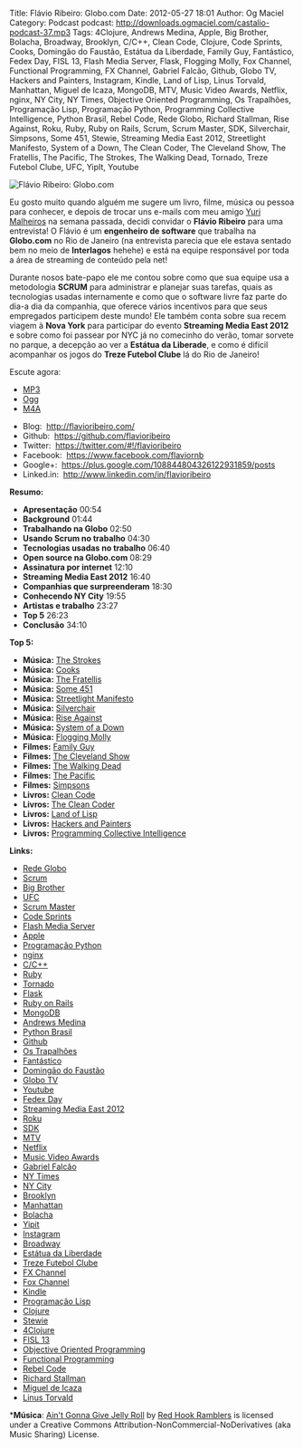 Title: Flávio Ribeiro: Globo.com
Date: 2012-05-27 18:01
Author: Og Maciel
Category: Podcast
podcast: http://downloads.ogmaciel.com/castalio-podcast-37.mp3
Tags: 4Clojure, Andrews Medina, Apple, Big Brother, Bolacha, Broadway, Brooklyn, C/C++, Clean Code, Clojure, Code Sprints, Cooks, Domingão do Faustão, Estátua da Liberdade, Family Guy, Fantástico, Fedex Day, FISL 13, Flash Media Server, Flask, Flogging Molly, Fox Channel, Functional Programming, FX Channel, Gabriel Falcão, Github, Globo TV, Hackers and Painters, Instagram, Kindle, Land of Lisp, Linus Torvald, Manhattan, Miguel de Icaza, MongoDB, MTV, Music Video Awards, Netflix, nginx, NY City, NY Times, Objective Oriented Programming, Os Trapalhões, Programação Lisp, Programação Python, Programming Collective Intelligence, Python Brasil, Rebel Code, Rede Globo, Richard Stallman, Rise Against, Roku, Ruby, Ruby on Rails, Scrum, Scrum Master, SDK, Silverchair, Simpsons, Some 451, Stewie, Streaming Media East 2012, Streetlight Manifesto, System of a Down, The Clean Coder, The Cleveland Show, The Fratellis, The Pacific, The Strokes, The Walking Dead, Tornado, Treze Futebol Clube, UFC, YipIt, Youtube

![Flávio Ribeiro: Globo.com]({filename}/images/flavioribeiro.png)

Eu gosto muito quando alguém me sugere um livro, filme, música ou pessoa
para conhecer, e depois de trocar uns e-mails com meu amigo [Yuri
Malheiros](http://www.castalio.info/yuri-malheiros-engenharia-de-software-e-inteligencia-artificial/ "http://www.castalio.info/yuri-malheiros-engenharia-de-software-e-inteligencia-artificial/")
na semana passada, decidi convidar o **Flávio Ribeiro** para uma
entrevista! O Flávio é um **engenheiro de software** que trabalha na
**Globo.com** no Rio de Janeiro (na entrevista parecia que ele estava
sentado bem no meio de **Interlagos** hehehe) e está na equipe
responsável por toda a área de streaming de conteúdo pela net!

Durante nosos bate-papo ele me contou sobre como que sua equipe usa a
metodologia **SCRUM** para administrar e planejar suas tarefas, quais as
tecnologias usadas internamente e como que o software livre faz parte do
dia-a dia da companhia, que oferece vários incentivos para que seus
empregados participem deste mundo! Ele também conta sobre sua recem
viagem à **Nova York** para participar do evento **Streaming Media East
2012** e sobre como foi passear por NYC já no comecinho do verão, tomar
sorvete no parque, a decepção ao ver a **Estátua da Liberade**, e como é
difícil acompanhar os jogos do **Treze Futebol Clube** lá do Rio de
Janeiro!

Escute agora:
* [MP3](http://downloads.ogmaciel.com/castalio-podcast-37.mp3)
* [Ogg](http://downloads.ogmaciel.com/castalio-podcast-37.ogg)
* [M4A](http://downloads.ogmaciel.com/castalio-podcast-37.m4a)

-   Blog:  <http://flavioribeiro.com/>
-   Github:  <https://github.com/flavioribeiro>
-   Twitter:  <https://twitter.com/#!/flavioribeiro>
-   Facebook:  <https://www.facebook.com/flaviornb>
-   Google+:  <https://plus.google.com/108844804326122931859/posts>
-   Linked.in:  <http://www.linkedin.com/in/flavioribeiro>

**Resumo:**

-   **Apresentação** 00:54
-   **Background** 01:44
-   **Trabalhando na Globo** 02:50
-   **Usando Scrum no trabalho** 04:30
-   **Tecnologias usadas no trabalho** 06:40
-   **Open source na Globo.com** 08:29
-   **Assinatura por internet** 12:10
-   **Streaming Media East 2012** 16:40
-   **Companhias que surpreenderam** 18:30
-   **Conhecendo NY City** 19:55
-   **Artistas e trabalho** 23:27
-   **Top 5** 26:23
-   **Conclusão** 34:10

**Top 5:**

-   **Música:** [The Strokes](http://www.last.fm/search?q=The+Strokes)
-   **Música:** [Cooks](http://www.last.fm/search?q=Cooks)
-   **Música:** [The
    Fratellis](http://www.last.fm/search?q=The+Fratellis)
-   **Música:** [Some 451](http://www.last.fm/search?q=Some+451)
-   **Música:** [Streetlight
    Manifesto](http://www.last.fm/search?q=Streetlight+Manifesto)
-   **Música:** [Silverchair](http://www.last.fm/search?q=Silverchair)
-   **Música:** [Rise Against](http://www.last.fm/search?q=Rise+Against)
-   **Música:** [System of a
    Down](http://www.last.fm/search?q=System+of+a+Down)
-   **Música:** [Flogging
    Molly](http://www.last.fm/search?q=Flogging+Molly)
-   **Filmes:** [Family
    Guy](http://www.imdb.com/find?s=all&q=Family+Guy)
-   **Filmes:** [The Cleveland
    Show](http://www.imdb.com/find?s=all&q=The+Cleveland+Show)
-   **Filmes:** [The Walking
    Dead](http://www.imdb.com/find?s=all&q=The+Walking+Dead)
-   **Filmes:** [The
    Pacific](http://www.imdb.com/find?s=all&q=The+Pacific)
-   **Filmes:** [Simpsons](http://www.imdb.com/find?s=all&q=Simpsons)
-   **Livros:** [Clean
    Code](http://www.amazon.com/s/ref=nb_sb_noss?url=search-alias%3Dstripbooks&field-keywords=Clean+Code)
-   **Livros:** [The Clean
    Coder](http://www.amazon.com/s/ref=nb_sb_noss?url=search-alias%3Dstripbooks&field-keywords=The+Clean+Coder)
-   **Livros:** [Land of
    Lisp](http://www.amazon.com/s/ref=nb_sb_noss?url=search-alias%3Dstripbooks&field-keywords=Land+of+Lisp)
-   **Livros:** [Hackers and
    Painters](http://www.amazon.com/s/ref=nb_sb_noss?url=search-alias%3Dstripbooks&field-keywords=Hackers+and+Painters)
-   **Livros:** [Programming Collective
    Intelligence](http://www.amazon.com/s/ref=nb_sb_noss?url=search-alias%3Dstripbooks&field-keywords=Programming+Collective+Intelligence)

**Links:**

-   [Rede Globo](https://duckduckgo.com/?q=Rede+Globo)
-   [Scrum](https://duckduckgo.com/?q=Scrum)
-   [Big Brother](https://duckduckgo.com/?q=Big+Brother)
-   [UFC](https://duckduckgo.com/?q=UFC)
-   [Scrum Master](https://duckduckgo.com/?q=Scrum+Master)
-   [Code Sprints](https://duckduckgo.com/?q=Code+Sprints)
-   [Flash Media Server](https://duckduckgo.com/?q=Flash+Media+Server)
-   [Apple](https://duckduckgo.com/?q=Apple)
-   [Programação Python](https://duckduckgo.com/?q=Programação+Python)
-   [nginx](https://duckduckgo.com/?q=nginx)
-   [C/C++](https://duckduckgo.com/?q=C/C++)
-   [Ruby](https://duckduckgo.com/?q=Ruby)
-   [Tornado](https://duckduckgo.com/?q=Tornado)
-   [Flask](https://duckduckgo.com/?q=Flask)
-   [Ruby on Rails](https://duckduckgo.com/?q=Ruby+on+Rails)
-   [MongoDB](https://duckduckgo.com/?q=MongoDB)
-   [Andrews Medina](https://duckduckgo.com/?q=Andrews+Medina)
-   [Python Brasil](https://duckduckgo.com/?q=Python+Brasil)
-   [Github](https://duckduckgo.com/?q=Github)
-   [Os Trapalhões](https://duckduckgo.com/?q=Os+Trapalhões)
-   [Fantástico](https://duckduckgo.com/?q=Fantástico)
-   [Domingão do Faustão](https://duckduckgo.com/?q=Domingão+do+Faustão)
-   [Globo TV](https://duckduckgo.com/?q=Globo+TV)
-   [Youtube](https://duckduckgo.com/?q=Youtube)
-   [Fedex Day](https://duckduckgo.com/?q=Fedex+Day)
-   [Streaming Media East
    2012](https://duckduckgo.com/?q=Streaming+Media+East+2012)
-   [Roku](https://duckduckgo.com/?q=Roku)
-   [SDK](https://duckduckgo.com/?q=SDK)
-   [MTV](https://duckduckgo.com/?q=MTV)
-   [Netflix](https://duckduckgo.com/?q=Netflix)
-   [Music Video Awards](https://duckduckgo.com/?q=Music+Video+Awards)
-   [Gabriel Falcão](https://duckduckgo.com/?q=Gabriel+Falcão)
-   [NY Times](https://duckduckgo.com/?q=NY+Times)
-   [NY City](https://duckduckgo.com/?q=NY+City)
-   [Brooklyn](https://duckduckgo.com/?q=Brooklyn)
-   [Manhattan](https://duckduckgo.com/?q=Manhattan)
-   [Bolacha](https://duckduckgo.com/?q=Bolacha)
-   [Yipit](https://duckduckgo.com/?q=Yipit)
-   [Instagram](https://duckduckgo.com/?q=Instagram)
-   [Broadway](https://duckduckgo.com/?q=Broadway)
-   [Estátua da
    Liberdade](https://duckduckgo.com/?q=Estátua+da+Liberdade)
-   [Treze Futebol Clube](https://duckduckgo.com/?q=Treze+Futebol+Clube)
-   [FX Channel](https://duckduckgo.com/?q=FX+Channel)
-   [Fox Channel](https://duckduckgo.com/?q=Fox+Channel)
-   [Kindle](https://duckduckgo.com/?q=Kindle)
-   [Programação Lisp](https://duckduckgo.com/?q=Programação+Lisp)
-   [Clojure](https://duckduckgo.com/?q=Clojure)
-   [Stewie](http://cobrateam.github.com/stewie/)
-   [4Clojure](https://duckduckgo.com/?q=4Clojure)
-   [FISL 13](https://duckduckgo.com/?q=FISL+13)
-   [Objective Oriented
    Programming](https://duckduckgo.com/?q=Objective+Oriented+Programming)
-   [Functional
    Programming](https://duckduckgo.com/?q=Functional+Programming)
-   [Rebel Code](https://duckduckgo.com/?q=Rebel+Code)
-   [Richard Stallman](https://duckduckgo.com/?q=Richard+Stallman)
-   [Miguel de Icaza](https://duckduckgo.com/?q=Miguel+de+Icaza)
-   [Linus Torvald](https://duckduckgo.com/?q=Linus+Torvald)

***Música**: [Ain't Gonna Give Jelly Roll](http://freemusicarchive.org/music/Red_Hook_Ramblers/Live__WFMU_on_Antique_Phonograph_Music_Program_with_MAC_Feb_8_2011/Red_Hook_Ramblers_-_12_-_Aint_Gonna_Give_Jelly_Roll)
by [Red Hook Ramblers](http://www.redhookramblers.com/) is licensed under a Creative Commons
Attribution-NonCommercial-NoDerivatives (aka Music Sharing) License.

